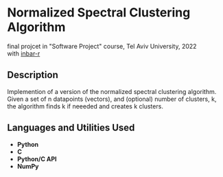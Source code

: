 <h1>Normalized Spectral Clustering Algorithm</h1>

final projcet in "Software Project" course, Tel Aviv University, 2022
<br />
with [inbar-r](https://github.com/inbar-r)
<br />

<h2>Description</h2>
Implemention of a version of the normalized spectral clustering algorithm. <br />
Given a set of n datapoints (vectors), and (optional) number of clusters, k, the algorithm finds k if neeeded and creates k clusters.
<br />


<h2>Languages and Utilities Used</h2>

- <b>Python</b> 
- <b>C</b>
- <b>Python/C API</b>
- <b>NumPy</b>



<!--
 ```diff
- text in red
+ text in green
! text in orange
# text in gray
@@ text in purple (and bold)@@
```
--!>
